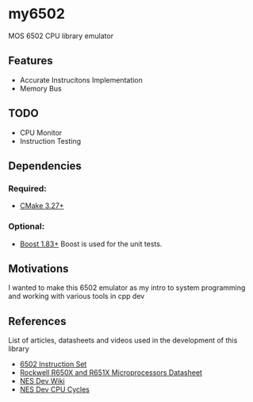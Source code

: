 # my6502

MOS 6502 CPU library emulator

## Features

- Accurate Instrucitons Implementation
- Memory Bus
 
## TODO

 - CPU Monitor
 - Instruction Testing

## Dependencies

### Required:

- [CMake 3.27+](https://cmake.org/)


### Optional:

- [Boost 1.83+](https://www.boost.org/) 
Boost is used for the unit tests.

## Motivations
I wanted to make this 6502 emulator as my intro to system programming and working with various tools in cpp dev

## References

List of articles, datasheets and videos used in the development of this library

- [6502 Instruction Set](https://www.masswerk.at/6502/6502_instruction_set.html)
- [Rockwell R650X and R651X Microprocessors Datasheet](http://archive.6502.org/datasheets/rockwell_r650x_r651x.pdf)
- [NES Dev Wiki](http://wiki.nesdev.com/w/index.php/CPU)
- [NES Dev CPU Cycles](http://nesdev.com/6502_cpu.txt)
